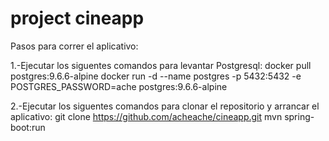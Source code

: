 # project cineapp


Pasos para correr el aplicativo:


1.-Ejecutar los siguentes comandos para levantar Postgresql:
docker pull postgres:9.6.6-alpine
docker run -d --name postgres -p 5432:5432 -e POSTGRES_PASSWORD=ache postgres:9.6.6-alpine

2.-Ejecutar los siguentes comandos para clonar el repositorio y arrancar el aplicativo: 
git clone https://github.com/acheache/cineapp.git
mvn spring-boot:run
